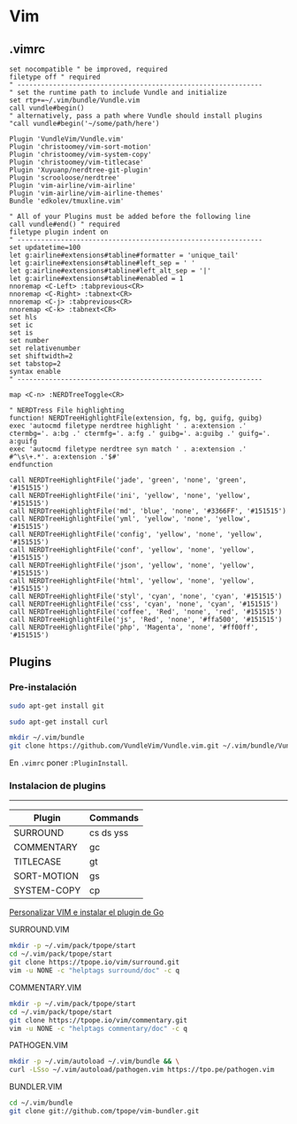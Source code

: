# Vim

## .vimrc
```vim
set nocompatible " be improved, required
filetype off " required
" --------------------------------------------------------------
" set the runtime path to include Vundle and initialize
set rtp+=~/.vim/bundle/Vundle.vim
call vundle#begin()
" alternatively, pass a path where Vundle should install plugins
"call vundle#begin('~/some/path/here')

Plugin 'VundleVim/Vundle.vim'
Plugin 'christoomey/vim-sort-motion'
Plugin 'christoomey/vim-system-copy'
Plugin 'christoomey/vim-titlecase'
Plugin 'Xuyuanp/nerdtree-git-plugin'
Plugin 'scrooloose/nerdtree'
Plugin 'vim-airline/vim-airline'
Plugin 'vim-airline/vim-airline-themes'
Bundle 'edkolev/tmuxline.vim'

" All of your Plugins must be added before the following line
call vundle#end() " required
filetype plugin indent on
" --------------------------------------------------------------
set updatetime=100
let g:airline#extensions#tabline#formatter = 'unique_tail'
let g:airline#extensions#tabline#left_sep = ' '
let g:airline#extensions#tabline#left_alt_sep = '|'
let g:airline#extensions#tabline#enabled = 1
nnoremap <C-Left> :tabprevious<CR>
nnoremap <C-Right> :tabnext<CR>
nnoremap <C-j> :tabprevious<CR>
nnoremap <C-k> :tabnext<CR>
set hls
set ic
set is
set number
set relativenumber
set shiftwidth=2
set tabstop=2
syntax enable
" --------------------------------------------------------------

map <C-n> :NERDTreeToggle<CR>

" NERDTress File highlighting
function! NERDTreeHighlightFile(extension, fg, bg, guifg, guibg)
exec 'autocmd filetype nerdtree highlight ' . a:extension .' ctermbg='. a:bg .' ctermfg='. a:fg .' guibg='. a:guibg .' guifg='. a:guifg
exec 'autocmd filetype nerdtree syn match ' . a:extension .' #^\s\+.*'. a:extension .'$#'
endfunction

call NERDTreeHighlightFile('jade', 'green', 'none', 'green', '#151515')
call NERDTreeHighlightFile('ini', 'yellow', 'none', 'yellow', '#151515')
call NERDTreeHighlightFile('md', 'blue', 'none', '#3366FF', '#151515')
call NERDTreeHighlightFile('yml', 'yellow', 'none', 'yellow', '#151515')
call NERDTreeHighlightFile('config', 'yellow', 'none', 'yellow', '#151515')
call NERDTreeHighlightFile('conf', 'yellow', 'none', 'yellow', '#151515')
call NERDTreeHighlightFile('json', 'yellow', 'none', 'yellow', '#151515')
call NERDTreeHighlightFile('html', 'yellow', 'none', 'yellow', '#151515')
call NERDTreeHighlightFile('styl', 'cyan', 'none', 'cyan', '#151515')
call NERDTreeHighlightFile('css', 'cyan', 'none', 'cyan', '#151515')
call NERDTreeHighlightFile('coffee', 'Red', 'none', 'red', '#151515')
call NERDTreeHighlightFile('js', 'Red', 'none', '#ffa500', '#151515')
call NERDTreeHighlightFile('php', 'Magenta', 'none', '#ff00ff', '#151515')
```
## Plugins
### Pre-instalación
```bash
sudo apt-get install git

sudo apt-get install curl

mkdir ~/.vim/bundle
git clone https://github.com/VundleVim/Vundle.vim.git ~/.vim/bundle/Vundle.vim
```
En `.vimrc` poner `:PluginInstall`.

### Instalacion de plugins
---
| Plugin | Commands |
| ------ | -------- |
| SURROUND | cs ds yss |
| COMMENTARY | gc |
| TITLECASE | gt |
| SORT-MOTION | gs |
| SYSTEM-COPY | cp |

[Personalizar VIM e instalar el plugin de Go](https://platzi.com/tutoriales/1149-go-basico/1708-personalizar-vim-e-instalar-el-plugin-de-go/)

SURROUND.VIM
```bash
mkdir -p ~/.vim/pack/tpope/start
cd ~/.vim/pack/tpope/start
git clone https://tpope.io/vim/surround.git
vim -u NONE -c "helptags surround/doc" -c q
```
COMMENTARY.VIM
```bash
mkdir -p ~/.vim/pack/tpope/start
cd ~/.vim/pack/tpope/start
git clone https://tpope.io/vim/commentary.git
vim -u NONE -c "helptags commentary/doc" -c q
```
PATHOGEN.VIM
```bash
mkdir -p ~/.vim/autoload ~/.vim/bundle && \
curl -LSso ~/.vim/autoload/pathogen.vim https://tpo.pe/pathogen.vim
```
BUNDLER.VIM
```bash
cd ~/.vim/bundle
git clone git://github.com/tpope/vim-bundler.git
```
<!--stackedit_data:
eyJoaXN0b3J5IjpbLTMzOTc0MzMwOSwxOTk4ODU4MDQxLDIwOT
E0NzM4MDQsNzMwOTk4MTE2XX0=
-->
